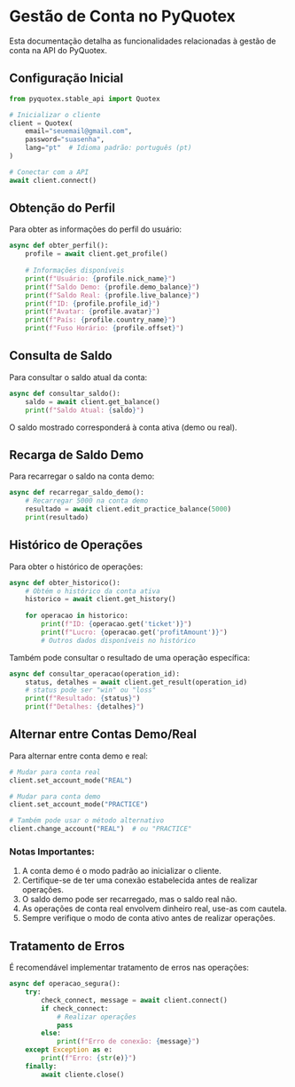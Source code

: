 # Gestão de Conta no PyQuotex

Esta documentação detalha as funcionalidades relacionadas à gestão de conta na API do PyQuotex.

## Configuração Inicial

```python
from pyquotex.stable_api import Quotex

# Inicializar o cliente
client = Quotex(
    email="seuemail@gmail.com",
    password="suasenha",
    lang="pt"  # Idioma padrão: português (pt)
)

# Conectar com a API
await client.connect()
```

## Obtenção do Perfil

Para obter as informações do perfil do usuário:

```python
async def obter_perfil():
    profile = await client.get_profile()
    
    # Informações disponíveis
    print(f"Usuário: {profile.nick_name}")
    print(f"Saldo Demo: {profile.demo_balance}")
    print(f"Saldo Real: {profile.live_balance}")
    print(f"ID: {profile.profile_id}")
    print(f"Avatar: {profile.avatar}")
    print(f"País: {profile.country_name}")
    print(f"Fuso Horário: {profile.offset}")
```

## Consulta de Saldo

Para consultar o saldo atual da conta:

```python
async def consultar_saldo():
    saldo = await client.get_balance()
    print(f"Saldo Atual: {saldo}")
```

O saldo mostrado corresponderá à conta ativa (demo ou real).

## Recarga de Saldo Demo

Para recarregar o saldo na conta demo:

```python
async def recarregar_saldo_demo():
    # Recarregar 5000 na conta demo
    resultado = await client.edit_practice_balance(5000)
    print(resultado)
```

## Histórico de Operações

Para obter o histórico de operações:

```python
async def obter_historico():
    # Obtém o histórico da conta ativa
    historico = await client.get_history()
    
    for operacao in historico:
        print(f"ID: {operacao.get('ticket')}")
        print(f"Lucro: {operacao.get('profitAmount')}")
        # Outros dados disponíveis no histórico
```

Também pode consultar o resultado de uma operação específica:

```python
async def consultar_operacao(operation_id):
    status, detalhes = await client.get_result(operation_id)
    # status pode ser "win" ou "loss"
    print(f"Resultado: {status}")
    print(f"Detalhes: {detalhes}")
```

## Alternar entre Contas Demo/Real

Para alternar entre conta demo e real:

```python
# Mudar para conta real
client.set_account_mode("REAL")

# Mudar para conta demo
client.set_account_mode("PRACTICE")

# Também pode usar o método alternativo
client.change_account("REAL")  # ou "PRACTICE"
```

### Notas Importantes:

1. A conta demo é o modo padrão ao inicializar o cliente.
2. Certifique-se de ter uma conexão estabelecida antes de realizar operações.
3. O saldo demo pode ser recarregado, mas o saldo real não.
4. As operações de conta real envolvem dinheiro real, use-as com cautela.
5. Sempre verifique o modo de conta ativo antes de realizar operações.

## Tratamento de Erros

É recomendável implementar tratamento de erros nas operações:

```python
async def operacao_segura():
    try:
        check_connect, message = await client.connect()
        if check_connect:
            # Realizar operações
            pass
        else:
            print(f"Erro de conexão: {message}")
    except Exception as e:
        print(f"Erro: {str(e)}")
    finally:
        await cliente.close()
```